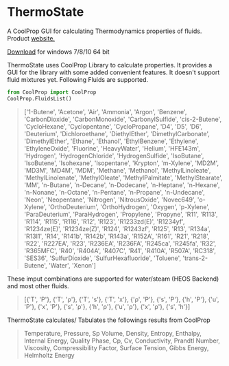 # ThermoState
A CoolProp GUI for calculating Thermodynamics properties of fluids. Product [website.](https://thermo-state.github.io )

[Download](https://github.com/Thermo-State/ThermoState/releases/download/v1.0/ThermoState-v1.0.setup.exe) for windows 7/8/10 64 bit



ThermoState uses CoolProp Library to calculate properties. It provides a GUI for the library with some added convenient features. It doesn't support fluid mixtures yet.
Following Fluids are supported.
```python
from CoolProp import CoolProp
CoolProp.FluidsList()
```
> ['1-Butene', 'Acetone', 'Air', 'Ammonia', 'Argon', 'Benzene', 'CarbonDioxide', 'CarbonMonoxide', 'CarbonylSulfide', 'cis-2-Butene', 'CycloHexane', 'Cyclopentane', 'CycloPropane', 'D4', 'D5', 'D6', 'Deuterium', 'Dichloroethane', 'DiethylEther', 'DimethylCarbonate', 'DimethylEther', 'Ethane', 'Ethanol', 'EthylBenzene', 'Ethylene', 'EthyleneOxide', 'Fluorine', 'HeavyWater', 'Helium', 'HFE143m', 'Hydrogen', 'HydrogenChloride', 'HydrogenSulfide', 'IsoButane', 'IsoButene', 'Isohexane', 'Isopentane', 'Krypton', 'm-Xylene', 'MD2M', 'MD3M', 'MD4M', 'MDM', 'Methane', 'Methanol', 'MethylLinoleate', 'MethylLinolenate', 'MethylOleate', 'MethylPalmitate', 'MethylStearate', 'MM', 'n-Butane', 'n-Decane', 'n-Dodecane', 'n-Heptane', 'n-Hexane', 'n-Nonane', 'n-Octane', 'n-Pentane', 'n-Propane', 'n-Undecane', 'Neon', 'Neopentane', 'Nitrogen', 'NitrousOxide', 'Novec649', 'o-Xylene', 'OrthoDeuterium', 'OrthoHydrogen', 'Oxygen', 'p-Xylene', 'ParaDeuterium', 'ParaHydrogen', 'Propylene', 'Propyne', 'R11', 'R113', 'R114', 'R115', 'R116', 'R12', 'R123', 'R1233zd(E)', 'R1234yf', 'R1234ze(E)', 'R1234ze(Z)', 'R124', 'R1243zf', 'R125', 'R13', 'R134a', 'R13I1', 'R14', 'R141b', 'R142b', 'R143a', 'R152A', 'R161', 'R21', 'R218', 'R22', 'R227EA', 'R23', 'R236EA', 'R236FA', 'R245ca', 'R245fa', 'R32', 'R365MFC', 'R40', 'R404A', 'R407C', 'R41', 'R410A', 'R507A', 'RC318', 'SES36', 'SulfurDioxide', 'SulfurHexafluoride', 'Toluene', 'trans-2-Butene', 'Water', 'Xenon']

These imput combinations are supported for water/steam (HEOS Backend) and most other fluids.
> [{'T', 'P'}, {'T', 'ρ'}, {'T', 's'}, {'T', 'x'}, {'ρ', 'P'}, {'s', 'P'}, {'h', 'P'}, {'u', 'P'}, {'x', 'P'}, {'s', 'ρ'}, {'h', 'ρ'}, {'u', 'ρ'}, {'x', 'ρ'}, {'s', 'h'}]

ThermoState calculates/ Tabulates the followings results from CoolProp
> Temperature, Pressure, Sp Volume, Density, Entropy, Enthalpy, Internal Energy, Quality
> Phase, Cp, Cv, Conductivity, Prandtl Number, Viscosity, Compressibility Factor, Surface Tension, Gibbs Energy, Helmholtz Energy
